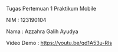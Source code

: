 Tugas Pertemuan 1 Praktikum Mobile

NIM     : 123190104

Nama    : Azzahra Galih Ayudya


Video Demo : https://youtu.be/qd1A53u-Rls

